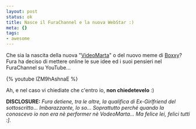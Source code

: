 ```yaml
--- 
layout: post
status: ok
title: Nasce il FuraChannel e la nuova WebStar :)
meta: {}
tags: 
- awesome
---
```

Che sia la nascita della nuova "[VideoMarta][2]" o del nuovo meme di [Boxxy][1]?  
Fura ha deciso di mettere online le sue idee ed i suoi pensieri nel FuraChannel su YouTube...  
  
{% youtube lZM9hAshnaE %}  
  
Ah, e nel caso vi chiediate che c'entro io, **non chiedetevelo** :)  
  
**DISCLOSURE:** *Fura detiene, tra le altre, la qualifica di Ex-Girlfriend del sottoscritto... Imbarazzante, lo so... Soprattutto perché quando la conoscevo io non era nè performer nè VodeoMarta... Ma felice lei, felici tutti :].*  
  
[1]: http://www.youtube.com/watch?v=NoP6HkxjS38  
[2]: http://www.videomarta.com/ 
